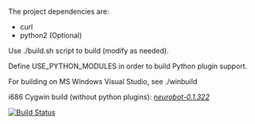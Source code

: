 The project dependencies are: 
 - curl
 - python2 (Optional)

Use ./build.sh script to build (modify as needed).

Define USE_PYTHON_MODULES in order to build Python plugin support.

For building on MS Windows Visual Studio, see ./winbuild

i686 Cygwin build (without python plugins):
*[neurobot-0.1.322](https://dl.dropboxusercontent.com/u/28327717/neurobot-0.1.322.rar)*

[![Build Status](https://secure.travis-ci.org/neuro-sys/neuro-bot.png)](http://travis-ci.org/neuro-sys/neuro-bot)
